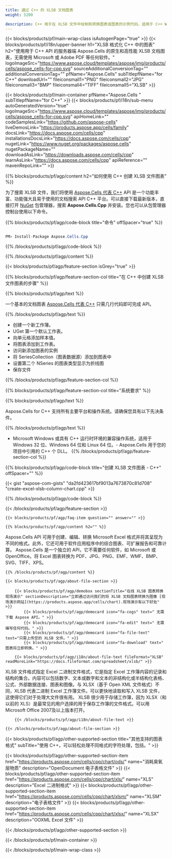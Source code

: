 ```yaml
---
title: 通过 C++ 的 XLSB 文档图表 
weight: 5200

description: C++ 用于在 XLSB 文件中绘制和转换图表或图表的示例代码，适用于 C++ Windows 32 位、Windows 64 位和 Linux 64 位运行时环境。
---
```

{{< blocks/products/pf/main-wrap-class isAutogenPage="true" >}}
{{< blocks/products/pf/i18n/upper-banner h1="XLSB 格式化 C++ 中的图表" h2="使用用于 C++ API 的服务器端 Aspose.Cells 的原生和高性能 XLSB 文档图表，无需使用 Microsoft 或 Adobe PDF 等任何软件。" logoImageSrc="https://www.aspose.cloud/templates/aspose/img/products/cells/aspose_cells-for-cpp.svg" sourceAdditionalConversionTag="" additionalConversionTag="" pfName="Aspose.Cells" subTitlepfName="for C++" downloadUrl="" fileiconsmall1="PNG" fileiconsmall2="JPG" fileiconsmall3="BMP" fileiconsmall4="TIFF" fileiconsmall5="XLSB" >}}

{{< blocks/products/pf/main-container pfName="Aspose.Cells " subTitlepfName="for C++" >}}
{{< blocks/products/pf/i18n/sub-menu autoGeneratedVersion="true" logoImageSrc="https://www.aspose.cloud/templates/aspose/img/products/cells/aspose_cells-for-cpp.svg" apiHomeLink="" codeSamplesLink="https://github.com/aspose-cells" liveDemosLink="https://products.aspose.app/cells/family" docsLink="https://docs.aspose.com/cells/cpp" installationsDocsLink="https://docs.aspose.com/cells/cpp" nugetLink="https://www.nuget.org/packages/aspose.cells" nugetPackageName="" downloadAsLink="https://downloads.aspose.com/cells/cpp" learnAsLink="https://docs.aspose.com/cells/cpp" apiReference="" mavenRepoLink="" >}}

{{% blocks/products/pf/agp/content h2="如何使用 C++ 创建 XLSB 文件图表" %}}

 为了搜索 XLSB 文件，我们将使用
 [Aspose.Cells 代表 C++](https://products.aspose.com/cells/cpp) 
 API 是一个功能丰富、功能强大且易于使用的文档搜索 API C++ 平台。可以直接下载最新版本，直接打开
 [NuGet](https://www.nuget.org/packages/aspose.cells) 
 包管理器，搜索
 **Aspose.Cells.Cpp** 
 并安装。您也可以从包管理器控制台使用以下命令。

{{% blocks/products/pf/agp/code-block title="命令" offSpacer="true" %}}

```cs

PM> Install-Package Aspose.Cells.Cpp


```

{{% /blocks/products/pf/agp/code-block %}}

{{% /blocks/products/pf/agp/content %}}

{{< blocks/products/pf/agp/feature-section isGrey="true" >}}

{{% blocks/products/pf/agp/feature-section-col title="在 C++ 中创建 XLSB 文件图表的步骤" %}}

{{% blocks/products/pf/agp/text %}}

 一个基本的文档图表
 [Aspose.Cells 代表 C++](https://products.aspose.com/cells/cpp) 
 只需几行代码即可完成 API。

{{% /blocks/products/pf/agp/text %}}

+ 创建一个新工作簿。
+ UGet 第一个默认工作表。
+ 向单元格添加样本值。
+ 将图表添加到工作表。
+ 访问新添加图表的实例
+ 将 SeriesCollection（图表数据源）添加到图表中
+ 设置第二个 NSeries 的图表类型显示为折线图
+ 保存文件

{{% /blocks/products/pf/agp/feature-section-col %}}

{{% blocks/products/pf/agp/feature-section-col title="系统要求" %}}

{{% blocks/products/pf/agp/text %}}

 Aspose.Cells for C++ 支持所有主要平台和操作系统。请确保您具有以下先决条件。

{{% /blocks/products/pf/agp/text %}}

- Microsoft Windows 或具有 C++ 运行时环境的兼容操作系统，适用于 Windows 32 位、Windows 64 位和 Linux 64 位。- Aspose.Cells 用于您的项目中引用的 C++ 个 DLL。
{{% /blocks/products/pf/agp/feature-section-col %}}

{{% blocks/products/pf/agp/code-block title="创建 XLSB 文件图表 - C++" offSpacer="" %}}

{{< gist "aspose-com-gists" "da2fd423617bf9013a7673870c81d708" "create-excel-xlsb-column-chart.cpp" >}}

{{% /blocks/products/pf/agp/code-block %}}

{{< /blocks/products/pf/agp/feature-section >}}

    {{< blocks/products/pf/agp/faq-item question="" answer="" >}}
 

<!-- aboutfile Starts -->

    {{% blocks/products/pf/agp/content h2="" %}}

Aspose.Cells API 可用于创建、编辑、转换 Microsoft Excel 格式并将其呈现为不同的格式。此外，它还可用于软件应用程序中的综合图表、可扩展报告和可靠计算。 Aspose.Cells 是一个独立的 API，它不需要任何软件，如 Microsoft 或 OpenOffice。将 Excel 图表转换为 PDF、JPG、PNG、EMF、WMF、BMP、SVG、TIFF、XPS。

    {{% /blocks/products/pf/agp/content %}}

    {{< blocks/products/pf/agp/about-file-section >}}

        {{< blocks/products/pf/agp/demobox sectionTitle="在线 XLSB 图表转换现场演示" sectionDescription="立即通过访问我们的将 XLSB 文档图表转换为图像 [现场演示网站](https://products.aspose.app/cells/chart).现场演示有以下好处" >}}
            {{< blocks/products/pf/agp/democard icon="fa-cogs" text=" 无需下载 Aspose API。" >}}
            {{< blocks/products/pf/agp/democard icon="fa-edit" text=" 无需编写任何代码。" >}}
            {{< blocks/products/pf/agp/democard icon="fa-file-text" text="只需上传您的 XLSB 文件。" >}}
            {{< blocks/products/pf/agp/democard icon="fa-download" text=" 图表将立即转换。" >}}

        {{< blocks/products/pf/agp/i18n/about-file-text fileFormat="XLSB" readMoreLink="https://docs.fileformat.com/spreadsheet/xlsb/" >}}
XLSB 文件格式指定 Excel 二进制文件格式，它是指定 Excel 工作簿内容的记录和结构的集合。内容可以包括数字、文本或数字和文本的非结构化或半结构化表格、公式、外部数据连接、图表和图像。与 XLSX（基于 Open XML 文件格式）不同，XLSB 代表二进制 Excel 工作簿文件。可以更快地读取和写入 XLSB 文件，这使得它们对于处理大文件很有用。 XLSB 很少用于存储工作簿，因为 XLSX（和以前的 XLS）是最常见的用户选择的用于保存工作簿的文件格式。可以用Microsoft Office 2007及以上版本打开。 

        {{< /blocks/products/pf/agp/i18n/about-file-text >}}

    {{< /blocks/products/pf/agp/about-file-section >}}

<!-- aboutfile Ends -->

{{< blocks/products/pf/agp/other-supported-section title="其他支持的图表格式" subTitle="使用 C++，可以轻松处理不同格式的字符处理，包括。" >}}

{{< blocks/products/pf/agp/other-supported-section-item href="https://products.aspose.com/cells/cpp/chart/ods/" name="消耗臭氧层物质" description="OpenDocument 电子表格文件" >}}
{{< blocks/products/pf/agp/other-supported-section-item href="https://products.aspose.com/cells/cpp/chart/xls/" name="XLS" description="Excel 二进制格式" >}}
{{< blocks/products/pf/agp/other-supported-section-item href="https://products.aspose.com/cells/cpp/chart/xlsm/" name="XLSM" description="电子表格文件" >}}
{{< blocks/products/pf/agp/other-supported-section-item href="https://products.aspose.com/cells/cpp/chart/xlsx/" name="XLSX" description="OOXML Excel 文件" >}}

{{< /blocks/products/pf/agp/other-supported-section >}}

{{< /blocks/products/pf/main-container >}}
    
{{< /blocks/products/pf/main-wrap-class >}}
